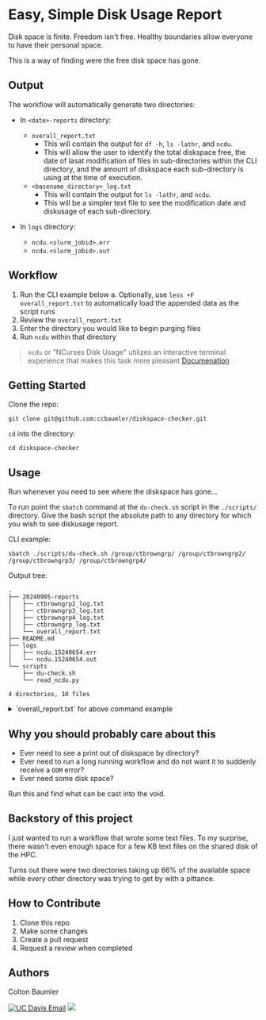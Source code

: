 # Easy, Simple Disk Usage Report

Disk space is finite. Freedom isn't free. Healthy boundaries allow everyone to have their personal space.

This is a way of finding were the free disk space has gone.

## Output

The workflow will automatically generate two directories:

- In `<date>-reports` directory:
  - `overall_report.txt`
    - This will contain the output for `df -h`, `ls -lathr`, and `ncdu`.
    - This will allow the user to identify the total diskspace free, the date of lasat modification of files in sub-directories within the CLI directory, and the amount of diskspace each sub-directory is using at the time of execution.
  - `<basename_directory>_log.txt`
    - This will contain the output for `ls -lathr`, and `ncdu`.
    - This will be a simpler text file to see the modification date and diskusage of each sub-directory.

- In `logs` directory:
  - `ncdu.<slurm_jobid>.err`
  - `ncdu.<slurm_jobid>.out`

## Workflow

1. Run the CLI example below
    a. Optionally, use `less +F overall_report.txt` to automatically load the appended data as the script runs
2. Review the `overall_report.txt`
3. Enter the directory you would like to begin purging files
4. Run `ncdu` within that directory
> `ncdu` or "NCurses Disk Usage" utilizes an interactive terminal experience that makes this task more pleasant [Documenation](https://dev.yorhel.nl/ncdu)

## Getting Started

Clone the repo:
```
git clone git@github.com:ccbaumler/diskspace-checker.git
```

`cd` into the directory:
```
cd diskspace-checker
```

## Usage

Run whenever you need to see where the diskspace has gone...

To run point the `sbatch` command at the `du-check.sh` script in the `./scripts/` directory. Give the bash script the absolute path to any directory for which you wish to see diskusage report.

CLI example:
```
sbatch ./scripts/du-check.sh /group/ctbrowngrp/ /group/ctbrowngrp2/ /group/ctbrowngrp3/ /group/ctbrowngrp4/
```

Output tree:
```
.
├── 20240905-reports
│   ├── ctbrowngrp2_log.txt
│   ├── ctbrowngrp3_log.txt
│   ├── ctbrowngrp4_log.txt
│   ├── ctbrowngrp_log.txt
│   └── overall_report.txt
├── README.md
├── logs
│   ├── ncdu.15240654.err
│   └── ncdu.15240654.out
└── scripts
    ├── du-check.sh
    └── read_ncdu.py

4 directories, 10 files
```

<details>

<summary>`overall_report.txt` for above command example</summary>

### `overall_report.txt`

```
Disk Usage Report
==================
Job ID: 15240654
Job Name: ncdu_check
Start Time: Thu Sep  5 10:12:00 PDT 2024

Checking directory: /group/ctbrowngrp/
------------------------------------------------------------------------------------------
Filesystem                            Size  Used Avail Use% Mounted on
nas-6-0-ib:/nas-6-0/ctbrowngrp/group  220T  218T  2.8T  99% /group/ctbrowngrp

Per.      Links  Owner Group    Size  Date Modified   Name
total 834K
drwxr-sr-x   2 bill     ctbrowngrp   4 Mar  4  2020 bill
drwxrwsr-x   4 ctbrown  ctbrowngrp   9 May  8  2020 ncbi-genomes
drwxr-sr-x   4 irber    ctbrowngrp   4 Jul 11  2020 irber
drwxrwsr-x   3 ntpierce ctbrowngrp   9 Jan 11  2021 progenomes
drwxrwsr-x   4 ntpierce ctbrowngrp  33 Jan 22  2021 dammit-databases
drwxrwsr-x   3 cjfinno  ctbrowngrp   6 Jan 29  2021 finno
drwxrwsr-x   2 hehouts  ctbrowngrp   3 Jul 28  2021 non-microbial-reference
drwxr-sr-x   2 tereiter ctbrowngrp  61 Jan  8  2022 killifish
lrwxrwxrwx   1 root     ctbrowngrp  14 Jan 27  2022 scratch -> ../ctbrowngrp2
drwxrwsr-x   2 ntpierce ctbrowngrp   3 Jan 31  2022 mmetsp
drwxrwsr-x   7 ntpierce ctbrowngrp  23 Apr 11  2022 gtdb
drwxrwsr-x   3 ntpierce ctbrowngrp   5 May 24  2022 sra_search
drwxrwsr-x   6 pengsc   ctbrowngrp   9 Jun 13  2022 speng
drwxrwsr-x  11 dani314  ctbrowngrp  11 Jun 15  2022 toedlab
drwxrwsr-x   7 camw     ctbrowngrp   8 Jul 22  2022 camw
drwxr-sr-x   7 olgabot  ctbrowngrp   9 Sep  9  2022 olgabot
drwxrwsr-x   5 ffavila  ctbrowngrp   7 Oct  4  2022 bellonelab_shared
-rw-rw-r--   1 mshokrof ctbrowngrp  44 Dec 30  2022 cattle_pan.log
drwxrwsr-x  10 ntpierce ctbrowngrp  10 Feb  6  2023 virus-references
-rw-rw-r--   1 ctbrown  ctbrowngrp 444 Mar 14  2023 du.out.2023.03.14
drwxrwsr-x   2 ntpierce ctbrowngrp  10 Mar 28  2023 genbank
-r--rw-r--   1 ctbrown  ctbrowngrp 507 Sep 19  2023 du.out.2023.09.19
drwxrwsr-x   3 jyge     ctbrowngrp   3 Jan 12  2024 jyge
drwxrwsr-x   3 ntpierce ctbrowngrp  10 Jan 30  2024 gtdb-fastas
drwxrwsr-x  22 mshokrof ctbrowngrp  44 Apr 14 00:25 mshokrof
drwxrwsr-t  27 ctbrown  ctbrowngrp  31 May 14 07:29 .
drwxrwsr-x 202 ctbrown  ctbrown    341 Jun  6 09:34 ctbrown
drwxrwsr-x  18 pengsc   ctbrowngrp  20 Jul  1 12:35 finnolab_shared
drwxrwsrwt   5 ctbrown  ctbrowngrp   6 Jul 25 08:15 projects
drwxrwsrwt  13 ctbrown  ctbrowngrp  17 Aug 16 15:47 sourmash-db
drwxr-xr-x 162 root     root         0 Sep  4 16:59 ..

Running ncdu for /group/ctbrowngrp/
------ /group/ctbrowngrp --- 84.4TiB -------
   39.0TiB  (46.2%) [##########] finnolab_shared
   16.0TiB  (19.0%) [####------] irber
   12.4TiB  (14.7%) [###-------] mshokrof
    8.5TiB  (10.1%) [##--------] bellonelab_shared
    1.9TiB   (2.3%) [----------] ctbrown
    1.6TiB   (1.9%) [----------] gtdb
    1.2TiB   (1.4%) [----------] olgabot
 1011.3GiB   (1.2%) [----------] sourmash-db
  805.8GiB   (0.9%) [----------] projects
  664.5GiB   (0.8%) [----------] gtdb-fastas
  411.7GiB   (0.5%) [----------] virus-references
  345.1GiB   (0.4%) [----------] killifish
  260.3GiB   (0.3%) [----------] progenomes
   98.4GiB   (0.1%) [----------] toedlab
   78.5GiB   (0.1%) [----------] camw
   66.8GiB   (0.1%) [----------] ncbi-genomes
   23.8GiB   (0.0%) [----------] genbank
   13.8GiB   (0.0%) [----------] speng
   10.6GiB   (0.0%) [----------] dammit-databases
  840.3MiB   (0.0%) [----------] non-microbial-reference
  290.9MiB   (0.0%) [----------] sra_search
  100.6MiB   (0.0%) [----------] mmetsp
   89.9MiB   (0.0%) [----------] finno
  106.0KiB   (0.0%) [----------] bill
   12.0KiB   (0.0%) [----------] du.out.2023.03.14
   12.0KiB   (0.0%) [----------] du.out.2023.09.19
    1.5KiB   (0.0%) [----------] jyge
    512.0B   (0.0%) [----------] cattle_pan.log
    512.0B   (0.0%) [----------] scratch
Disk usage information for /group/ctbrowngrp/ has been written to ./20240905-reports/ctbrowngrp_log.txt
------------------------------------------------------------------------------------------
Checking directory: /group/ctbrowngrp2/
------------------------------------------------------------------------------------------
Filesystem                       Size  Used Avail Use% Mounted on
nas-4-0-ib:/nas-4-0/ctbrowngrp2  100T  100T  450G 100% /group/ctbrowngrp2

Per.      Links  Owner Group    Size  Date Modified   Name
total 2.1M
-rw-rw-r--   1 ctbrown  ctbrowngrp  166 Jan 28  2022 README.md
drwxr-sr-x   3 tereiter ctbrowngrp    3 Mar 16  2022 tereiter
-rw-rw-r--   1 mshokrof ctbrowngrp    0 Feb 21  2023 log
-rw-rw-r--   1 cbquinn  ctbrowngrp    0 May  5  2023 K8.summary.txt
-rw-rw-r--   1 vkrojas  ctbrowngrp    0 Jun 21  2023 chuck.txt
drwxrwsr-x   3 baumlerc ctbrowngrp    3 Aug 19  2023 baumlerc
-rw-rw-r--   1 ctbrown  ctbrowngrp  428 Sep 19  2023 du.out.2023.09.19
drwxrwsr-t   6 ntpierce ctbrowngrp    6 Oct  1  2023 ntpierce
drwxrwsr-x   6 cbquinn  ctbrowngrp    6 Oct 19  2023 scratch
drwxr-xr-x   8 hennelly ctbrowngrp    8 Nov 27  2023 hennelly
drwxrwsr-x  13 tahmed   ctbrowngrp   15 Dec  5  2023 tamer
-rw-rw-r--   1 cbquinn  ctbrowngrp   14 Dec 24  2023 K7.loglikelihood.txt
-rw-rw-r--   1 cbquinn  ctbrowngrp    9 Dec 24  2023 K7.CV_error.txt
-rw-rw-r--   1 cbquinn  ctbrowngrp    0 Dec 24  2023 K7.summary.txt
-rw-rw-r--   1 cbquinn  ctbrowngrp    0 Dec 24  2023 K7.best_run.txt
-rw-rw-r--   1 cbquinn  ctbrowngrp 4.4K Dec 24  2023 K7.subjects.txt
-rw-rw-r--   1 cbquinn  ctbrowngrp 4.6K Dec 24  2023 K7.results.txt
drwxrwxrwx  11 cbquinn  ctbrowngrp   23 Dec 25  2023 cbquinn
-rw-rw-r--   1 cbquinn  ctbrowngrp   14 Dec 25  2023 K8.loglikelihood.txt
-rw-rw-r--   1 cbquinn  ctbrowngrp    9 Dec 25  2023 K8.CV_error.txt
-rw-rw-r--   1 cbquinn  ctbrowngrp    0 Dec 25  2023 K8.best_run.txt
-rw-rw-r--   1 cbquinn  ctbrowngrp    0 Dec 25  2023 K8.subjects.txt
-rw-rw-r--   1 cbquinn  ctbrowngrp    0 Dec 25  2023 K8.results.txt
drwxrwsr-x   3 baumlerc ctbrowngrp    3 Jan  8  2024 ${USER}
drwxrwsr-x   3 baumlerc ctbrowngrp    3 Jan  8  2024 {USER}
drwxrwsr-x   3 baumlerc ctbrowngrp    3 Jan  8  2024 $USER
drwxrwsr-x   3 baumlerc ctbrowngrp    3 Jan  8  2024 {{$USER}}
drwxrwsr-x   3 baumlerc ctbrowngrp    3 Jan  8  2024 {{ os.environ['USER'] }}
drwxrwsr-x   9 jdowen   ctbrowngrp    9 Jan 22  2024 jdowen
drwxrwsr-x  40 ctbrown  ctbrowngrp   45 Jan 27  2024 ctbrown
drwxrwsr-x   7 mhussien ctbrowngrp    8 Feb 27  2024 mhussien
drwxrwsr-x   7 hehouts  ctbrowngrp    7 Feb 27  2024 hehouts
drwxrwsr-x  18 mshokrof ctbrowngrp   23 Mar  5  2024 mshokrof
drwxrwsr-x   2 yc22     ctbrowngrp   10 Mar 17 21:22 yc22
drwxr-xr-x  61 yote     yote         75 Apr 19 05:07 yote
drwxrwsr-x   5 sereng   ctbrowngrp    5 May  2 23:05 sereng
drwxrwsr-x  21 sophiepq ctbrowngrp   23 May 22 09:05 sophiepq
-rw-rw-r--   1 jdowen   ctbrowngrp    0 May 23 05:41 jdow
-rw-rw-r--   1 jdowen   ctbrowngrp    0 May 23 05:41 jdo
drwxrwsr-x   8 cassrod7 ctbrowngrp    8 Jun 23 10:06 cassrod7
drwxrwsr-x   6 vkrojas  ctbrowngrp    8 Jun 28 14:51 vkrojas
drwxrwsr-x   5 pengsc   ctbrowngrp    5 Jul 18 12:15 pengsc
drwxrwsrwt  26 ctbrown  ctbrowngrp   44 Aug 22 19:16 .
drwxr-xr-x 162 root     root          0 Sep  4 16:59 ..

Running ncdu for /group/ctbrowngrp2/
------ /group/ctbrowngrp2 --- 94.7TiB -------
   16.8TiB  (17.7%) [##########] tereiter
   13.4TiB  (14.1%) [########--] yote
   12.3TiB  (13.0%) [#######---] cbquinn
   11.3TiB  (11.9%) [#######---] pengsc
    8.7TiB   (9.2%) [#####-----] scratch
    7.5TiB   (7.9%) [####------] hennelly
    6.0TiB   (6.3%) [####------] sophiepq
    5.9TiB   (6.3%) [####------] mshokrof
    3.6TiB   (3.8%) [##--------] jdowen
    3.2TiB   (3.3%) [##--------] tamer
    1.9TiB   (2.0%) [#---------] hehouts
    1.8TiB   (1.9%) [#---------] mhussien
  817.5GiB   (0.8%) [----------] ctbrown
  794.0GiB   (0.8%) [----------] sereng
  451.0GiB   (0.5%) [----------] vkrojas
  275.0GiB   (0.3%) [----------] cassrod7
    9.0GiB   (0.0%) [----------] yc22
  677.9MiB   (0.0%) [----------] ntpierce
   33.0KiB   (0.0%) [----------] baumlerc
   12.0KiB   (0.0%) [----------] du.out.2023.09.19
   12.0KiB   (0.0%) [----------] README.md
   12.0KiB   (0.0%) [----------] K7.subjects.txt
   12.0KiB   (0.0%) [----------] K7.results.txt
    1.5KiB   (0.0%) [----------] {USER}
    1.5KiB   (0.0%) [----------] ${USER}
    1.5KiB   (0.0%) [----------] {{$USER}}
    1.5KiB   (0.0%) [----------] $USER
    1.5KiB   (0.0%) [----------] {{ os.environ['USER'] }}
    512.0B   (0.0%) [----------] K8.loglikelihood.txt
    512.0B   (0.0%) [----------] jdo
    512.0B   (0.0%) [----------] jdow
    512.0B   (0.0%) [----------] chuck.txt
    512.0B   (0.0%) [----------] K8.CV_error.txt
    512.0B   (0.0%) [----------] K7.summary.txt
    512.0B   (0.0%) [----------] K8.summary.txt
    512.0B   (0.0%) [----------] K7.CV_error.txt
    512.0B   (0.0%) [----------] log
    512.0B   (0.0%) [----------] K7.loglikelihood.txt
    512.0B   (0.0%) [----------] K7.best_run.txt
    512.0B   (0.0%) [----------] K8.results.txt
    512.0B   (0.0%) [----------] K8.subjects.txt
    512.0B   (0.0%) [----------] K8.best_run.txt
Disk usage information for /group/ctbrowngrp2/ has been written to ./20240905-reports/ctbrowngrp2_log.txt
------------------------------------------------------------------------------------------
Checking directory: /group/ctbrowngrp3/
------------------------------------------------------------------------------------------
Filesystem                       Size  Used Avail Use% Mounted on
nas-4-0-ib:/nas-4-0/ctbrowngrp3   50T   50T  926G  99% /group/ctbrowngrp3

Per.      Links  Owner Group    Size  Date Modified   Name
total 1.1M
drwxrwsr-x  13 chanyue  chanyue     21 Apr 20  2022 chanyue
drwxrwsr-x   2 sophiez  sophiez      2 Jun 22  2022 sophiez
drwxrwsr-x  12 evanjh19 evanjh19    20 Dec  3  2022 evanjh19
drwxrwsr-x   2 kreagan  kreagan      2 Jan 25  2023 kreagan
drwxrwsr-x   4 falima   falima       5 Feb  8  2023 falima
drwxrwsr-x   5 mamahmou mamahmou     7 Mar 31  2023 mamahmou
drwxrwsr-x  34 rgtoed   rgtoed      47 Jun  9  2023 rgtoed
drwxrwsr-x  17 makan    makan       24 Jun 27  2023 makan
-rw-rw-r--   1 ctbrown  ctbrowngrp 385 Sep 19  2023 du.out.2023.09.19
drwxrwsr-x   5 ajoyeux  ajoyeux      7 Oct  2  2023 ajoyeux
-rw-r--r--   1 root     ctbrowngrp  12 Oct  2  2023 du.2023-10-02
drwxrwsr-x  19 sjnair   sjnair      31 Feb 24  2024 sjnair
drwxrwsr-t  30 ctbrown  ctbrowngrp  32 Mar  6  2024 .
drwxrwsr-x   5 jmcphers jmcphers     8 Mar  8 11:23 jmcphers
drwxrwsr-x   3 mmcadam  mmcadam      5 Mar  8 11:23 mmcadam
drwxrwsrwt  11 ctbrown  ctbrowngrp  12 Mar 13 10:45 scratch
drwxrwsr-x   2 pmagalan ctbrowngrp  17 Mar 21 13:24 prmagalang
drwxrwsr-x   4 karobert ctbrowngrp   5 Apr 23 14:01 karobert
drwxrwsr-x   7 jyge     ctbrowngrp   9 May  6 14:35 jyge
drwxrwsr-x   8 vanburen ctbrowngrp   8 Jun  5 21:20 vanburen
drwxrwsr-x   7 mhussien ctbrowngrp   7 Jul 19 17:46 mhussien
drwxrwsr-x  54 dani314  dani314     88 Aug 13 14:27 dani314
drwxrwsr-x  32 hfm      hfm         51 Sep  2 01:44 hfm
drwxrwsr-x  25 zyzhao   zyzhao      37 Sep  3 10:36 zyzhao
drwxrwsr-x   9 sjryan12 sjryan12    15 Sep  3 12:13 sjryan12
drwxrwsr-x  34 clgrett  clgrett     41 Sep  3 20:20 clgrett
drwxrwsr-x  26 hdheath  hdheath    153 Sep  4 11:18 hdheath
drwxrwsr-x  28 gmvaz    gmvaz       50 Sep  4 15:31 gmvaz
drwxr-xr-x 162 root     root         0 Sep  4 16:59 ..
drwxrwsr-x  31 msleeper msleeper    45 Sep  5 12:34 msleeper
drwxrwsr-x  67 baumlerc baumlerc    91 Sep  5 13:40 baumlerc
drwxrwsr-x  25 tpowell7 tpowell7    30 Sep  5 13:49 tpowell7

Running ncdu for /group/ctbrowngrp3/
------ /group/ctbrowngrp3 --- 48.8TiB -------
   15.6TiB  (31.9%) [##########] hfm
   13.7TiB  (28.0%) [#########-] scratch
    4.7TiB   (9.6%) [###-------] zyzhao
    3.4TiB   (6.9%) [##--------] mhussien
    2.2TiB   (4.6%) [#---------] tpowell7
    2.2TiB   (4.4%) [#---------] dani314
    1.9TiB   (3.9%) [#---------] msleeper
    1.6TiB   (3.2%) [#---------] rgtoed
  962.9GiB   (1.9%) [#---------] clgrett
  813.3GiB   (1.6%) [#---------] vanburen
  685.4GiB   (1.4%) [----------] hdheath
  227.8GiB   (0.5%) [----------] jyge
  206.1GiB   (0.4%) [----------] sjryan12
  203.5GiB   (0.4%) [----------] baumlerc
  196.5GiB   (0.4%) [----------] karobert
  190.8GiB   (0.4%) [----------] gmvaz
  102.4GiB   (0.2%) [----------] makan
   79.8GiB   (0.2%) [----------] sjnair
   48.9GiB   (0.1%) [----------] evanjh19
   44.3GiB   (0.1%) [----------] prmagalang
    4.4GiB   (0.0%) [----------] chanyue
  742.3MiB   (0.0%) [----------] mamahmou
   50.0KiB   (0.0%) [----------] jmcphers
   38.0KiB   (0.0%) [----------] ajoyeux
   13.5KiB   (0.0%) [----------] falima
   12.0KiB   (0.0%) [----------] du.out.2023.09.19
    2.0KiB   (0.0%) [----------] mmcadam
    512.0B   (0.0%) [----------] sophiez
    512.0B   (0.0%) [----------] du.2023-10-02
    512.0B   (0.0%) [----------] kreagan
Disk usage information for /group/ctbrowngrp3/ has been written to ./20240905-reports/ctbrowngrp3_log.txt
------------------------------------------------------------------------------------------
Checking directory: /group/ctbrowngrp4/
------------------------------------------------------------------------------------------
Filesystem                       Size  Used Avail Use% Mounted on
nas-4-3-ib:/nas-4-3/ctbrowngrp4   75T   39T   37T  52% /group/ctbrowngrp4

Per.      Links  Owner Group    Size  Date Modified   Name
total 242K
drwx--S---   5 mhussien ctbrowngrp  6 May 13 16:06 2024-mhussien-QC
drwxrwsr-x   5 statham  ctbrowngrp  5 Jul 19 11:04 2024-statham
drwxrwsr-x   5 nchin    ctbrowngrp 10 Jul 30 11:22 2024-nchin-virus
drwxrwsr-x   8 cbquinn  ctbrowngrp  9 Aug  1 21:50 2024-cbquinn-redfoxWGS
drwxrwsr-x   3 baumlerc ctbrowngrp  3 Aug  1 23:00 2024-ccbaumler-allthebacteria
drwxrwsr-x   8 vanburen ctbrowngrp 14 Aug 12 12:23 2024-vanburen-horse-genomes
drwxrwsr-x   3 baumlerc ctbrowngrp  3 Aug 14 12:17 2024-ccbaumler-gtdb
drwxrwsrwt  15 ctbrown  ctbrowngrp 15 Aug 14 12:18 .
drwxrwsr-x   7 mmerid   ctbrowngrp  8 Aug 16 09:30 mmerid
drwxrwsr-x   4 jdowen   ctbrowngrp  4 Aug 21 16:04 2024-jdowen-islandskunk
drwxrwsr-x   6 tmathieu ctbrowngrp  6 Aug 22 12:28 2024-tell-nanopore
drwxrwxrwx   5 cbquinn  ctbrowngrp  6 Aug 29 13:28 2024-cbquinn-redwolf
drwxrwsr-x   5 baumlerc ctbrowngrp 10 Sep  4 14:21 2024-ccbaumler-genbank
drwxrwsr-x   6 sophiepq ctbrowngrp  6 Sep  5 00:35 2024-sophiepq-kitfoxGBS
drwxr-xr-x 162 root     root        0 Sep  5 20:17 ..

Running ncdu for /group/ctbrowngrp4/
------ /group/ctbrowngrp4 --- 32.5TiB -------
   30.6TiB  (94.0%) [##########] 2024-vanburen-horse-genomes
  636.0GiB   (1.9%) [----------] 2024-ccbaumler-allthebacteria
  527.5GiB   (1.6%) [----------] 2024-ccbaumler-genbank
  241.6GiB   (0.7%) [----------] 2024-cbquinn-redwolf
  195.1GiB   (0.6%) [----------] 2024-tell-nanopore
  141.2GiB   (0.4%) [----------] mmerid
   79.5GiB   (0.2%) [----------] 2024-ccbaumler-gtdb
   70.9GiB   (0.2%) [----------] 2024-sophiepq-kitfoxGBS
   55.8GiB   (0.2%) [----------] 2024-jdowen-islandskunk
   41.4GiB   (0.1%) [----------] 2024-statham
   10.8GiB   (0.0%) [----------] 2024-cbquinn-redfoxWGS
    8.8GiB   (0.0%) [----------] 2024-nchin-virus
   24.0KiB   (0.0%) [----------] 2024-mhussien-QC
Disk usage information for /group/ctbrowngrp4/ has been written to ./20240905-reports/ctbrowngrp4_log.txt
------------------------------------------------------------------------------------------
Disk usage check completed for all provided directories.
End Time: Fri Sep  6 00:54:14 PDT 2024
```

</details>

## Why you should probably care about this

- Ever need to see a print out of diskspace by directory?
- Ever need to run a long running workflow and do not want it to suddenly receive a `OOM` error?
- Ever need some disk space?

Run this and find what can be cast into the void.

## Backstory of this project

I just wanted to run a workflow that wrote some text files. To my surprise, there wasn't even enough space for a few KB text files on the shared disk of the HPC.

Turns out there were two directories taking up 66% of the available space while every other directory was trying to get by with a pittance.

## How to Contribute

1. Clone this repo
2. Make some changes
3. Create a pull request
4. Request a review when completed

## Authors

Colton Baumler

[![UC Davis Email](https://img.shields.io/badge/UC_Davis-Email-blue?style=for-the-badge&colorA=blue&colorB=gold)](mailto:ccbaumler@ucdavis.edu) <a href="mailto:ccbaumler@gmail.com"><img src="https://img.shields.io/badge/gmail-%23DD0031.svg?&style=for-the-badge&logo=gmail&logoColor=white"/></a>
